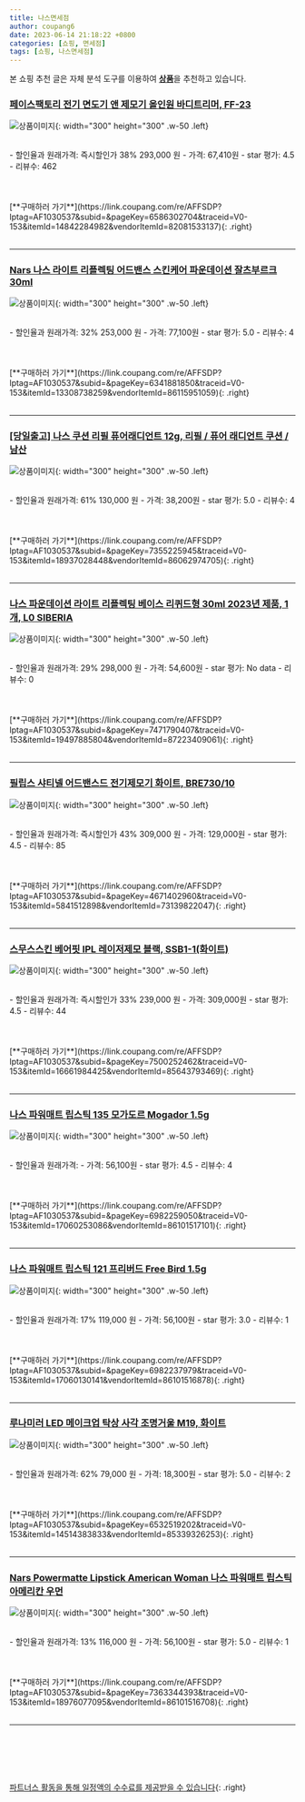 ```yaml
---
title: 나스면세점
author: coupang6
date: 2023-06-14 21:18:22 +0800
categories: [쇼핑, 면세점]
tags: [쇼핑, 나스면세점]
---
```


본 쇼핑 추천 글은 자체 분석 도구를 이용하여 [**상품**](https://link.coupang.com/a/bao1ui)을 추천하고 있습니다.

### [페이스팩토리 전기 면도기 앤 제모기 올인원 바디트리머, FF-23](https://link.coupang.com/re/AFFSDP?lptag=AF1030537&subid=&pageKey=6586302704&traceid=V0-153&itemId=14842284982&vendorItemId=82081533137)

![상품이미지](https://thumbnail9.coupangcdn.com/thumbnails/remote/230x230ex/image/retail/images/2505645011965861-532ebc7c-942e-4404-b310-fb94489d924e.jpg){: width="300" height="300" .w-50 .left}


<br>
- 할인율과 원래가격: 즉시할인가 38%  293,000   원
- 가격: 67,410원
- star 평가: 4.5
- 리뷰수: 462
<br>
<br>
<br>
<br>
[**구매하러 가기**](https://link.coupang.com/re/AFFSDP?lptag=AF1030537&subid=&pageKey=6586302704&traceid=V0-153&itemId=14842284982&vendorItemId=82081533137){: .right}
<br>
<br>

---

### [Nars 나스 라이트 리플렉팅 어드밴스 스킨케어 파운데이션 잘츠부르크 30ml](https://link.coupang.com/re/AFFSDP?lptag=AF1030537&subid=&pageKey=6341881850&traceid=V0-153&itemId=13308738259&vendorItemId=86115951059)

![상품이미지](https://thumbnail6.coupangcdn.com/thumbnails/remote/230x230ex/image/vendor_inventory/f772/b5b87cefff8d7ba8160422752189912dc98ec26a3a4cc5d9f20548c806d8.jpg){: width="300" height="300" .w-50 .left}


<br>
- 할인율과 원래가격: 32%  253,000   원
- 가격: 77,100원
- star 평가: 5.0
- 리뷰수: 4
<br>
<br>
<br>
<br>
[**구매하러 가기**](https://link.coupang.com/re/AFFSDP?lptag=AF1030537&subid=&pageKey=6341881850&traceid=V0-153&itemId=13308738259&vendorItemId=86115951059){: .right}
<br>
<br>

---

### [[당일출고] 나스 쿠션 리필 퓨어래디언트 12g, 리필 / 퓨어 래디언트 쿠션 / 남산](https://link.coupang.com/re/AFFSDP?lptag=AF1030537&subid=&pageKey=7355225945&traceid=V0-153&itemId=18937028448&vendorItemId=86062974705)

![상품이미지](https://thumbnail10.coupangcdn.com/thumbnails/remote/230x230ex/image/vendor_inventory/9e09/e2ffe44a2068a691814969f7a60e12e8baced83d370436a4cc856caef327.jpg){: width="300" height="300" .w-50 .left}


<br>
- 할인율과 원래가격: 61%  130,000   원
- 가격: 38,200원
- star 평가: 5.0
- 리뷰수: 4
<br>
<br>
<br>
<br>
[**구매하러 가기**](https://link.coupang.com/re/AFFSDP?lptag=AF1030537&subid=&pageKey=7355225945&traceid=V0-153&itemId=18937028448&vendorItemId=86062974705){: .right}
<br>
<br>

---

### [나스 파운데이션 라이트 리플렉팅 베이스 리퀴드형 30ml 2023년 제품, 1개, L0 SIBERIA](https://link.coupang.com/re/AFFSDP?lptag=AF1030537&subid=&pageKey=7471790407&traceid=V0-153&itemId=19497885804&vendorItemId=87223409061)

![상품이미지](https://thumbnail6.coupangcdn.com/thumbnails/remote/230x230ex/image/vendor_inventory/f5a9/e776d8647f7479f238d1811279a7c0c6ebf95006f60d3f8e53b35fa159f3.jpg){: width="300" height="300" .w-50 .left}


<br>
- 할인율과 원래가격: 29%  298,000   원
- 가격: 54,600원
- star 평가: No data
- 리뷰수: 0
<br>
<br>
<br>
<br>
[**구매하러 가기**](https://link.coupang.com/re/AFFSDP?lptag=AF1030537&subid=&pageKey=7471790407&traceid=V0-153&itemId=19497885804&vendorItemId=87223409061){: .right}
<br>
<br>

---

### [필립스 샤티넬 어드밴스드 전기제모기 화이트, BRE730/10](https://link.coupang.com/re/AFFSDP?lptag=AF1030537&subid=&pageKey=4671402960&traceid=V0-153&itemId=5841512898&vendorItemId=73139822047)

![상품이미지](https://thumbnail6.coupangcdn.com/thumbnails/remote/230x230ex/image/retail/images/237599832822280-7c68a805-82ff-4dd6-9e30-b7b250aa5bf5.jpg){: width="300" height="300" .w-50 .left}


<br>
- 할인율과 원래가격: 즉시할인가 43%  309,000   원
- 가격: 129,000원
- star 평가: 4.5
- 리뷰수: 85
<br>
<br>
<br>
<br>
[**구매하러 가기**](https://link.coupang.com/re/AFFSDP?lptag=AF1030537&subid=&pageKey=4671402960&traceid=V0-153&itemId=5841512898&vendorItemId=73139822047){: .right}
<br>
<br>

---

### [스무스스킨 베어핏 IPL 레이저제모 블랙, SSB1-1(화이트)](https://link.coupang.com/re/AFFSDP?lptag=AF1030537&subid=&pageKey=7500252462&traceid=V0-153&itemId=16661984425&vendorItemId=85643793469)

![상품이미지](https://thumbnail8.coupangcdn.com/thumbnails/remote/230x230ex/image/vendor_inventory/4abe/c1ea559f6a07fd63f1c42f044c433dbf9659febf439e42be43fed1720318.jpg){: width="300" height="300" .w-50 .left}


<br>
- 할인율과 원래가격: 즉시할인가 33%  239,000   원
- 가격: 309,000원
- star 평가: 4.5
- 리뷰수: 44
<br>
<br>
<br>
<br>
[**구매하러 가기**](https://link.coupang.com/re/AFFSDP?lptag=AF1030537&subid=&pageKey=7500252462&traceid=V0-153&itemId=16661984425&vendorItemId=85643793469){: .right}
<br>
<br>

---

### [나스 파워매트 립스틱 135 모가도르 Mogador 1.5g](https://link.coupang.com/re/AFFSDP?lptag=AF1030537&subid=&pageKey=6982259050&traceid=V0-153&itemId=17060253086&vendorItemId=86101517101)

![상품이미지](https://thumbnail8.coupangcdn.com/thumbnails/remote/230x230ex/image/vendor_inventory/a76c/0c885a9d7f86b1ca2f5e0a92cf94cb1b6ed709d40620bc4ef8fa8d8e46b6.jpg){: width="300" height="300" .w-50 .left}


<br>
- 할인율과 원래가격: 
- 가격: 56,100원
- star 평가: 4.5
- 리뷰수: 4
<br>
<br>
<br>
<br>
[**구매하러 가기**](https://link.coupang.com/re/AFFSDP?lptag=AF1030537&subid=&pageKey=6982259050&traceid=V0-153&itemId=17060253086&vendorItemId=86101517101){: .right}
<br>
<br>

---

### [나스 파워매트 립스틱 121 프리버드 Free Bird 1.5g](https://link.coupang.com/re/AFFSDP?lptag=AF1030537&subid=&pageKey=6982237979&traceid=V0-153&itemId=17060130141&vendorItemId=86101516878)

![상품이미지](https://thumbnail9.coupangcdn.com/thumbnails/remote/230x230ex/image/vendor_inventory/a77a/b2202a3358440ac3497766d2272e3dfe1c82dbd941bd2afc7a4279d3379e.jpg){: width="300" height="300" .w-50 .left}


<br>
- 할인율과 원래가격: 17%  119,000   원
- 가격: 56,100원
- star 평가: 3.0
- 리뷰수: 1
<br>
<br>
<br>
<br>
[**구매하러 가기**](https://link.coupang.com/re/AFFSDP?lptag=AF1030537&subid=&pageKey=6982237979&traceid=V0-153&itemId=17060130141&vendorItemId=86101516878){: .right}
<br>
<br>

---

### [루나미러 LED 메이크업 탁상 사각 조명거울 M19, 화이트](https://link.coupang.com/re/AFFSDP?lptag=AF1030537&subid=&pageKey=6532519202&traceid=V0-153&itemId=14514383833&vendorItemId=85339326253)

![상품이미지](https://thumbnail8.coupangcdn.com/thumbnails/remote/230x230ex/image/vendor_inventory/8848/780e442744855f0c6fa7fde8a6e3110fb2a2d177c7b9885c8fff88c88474.jpg){: width="300" height="300" .w-50 .left}


<br>
- 할인율과 원래가격: 62%  79,000   원
- 가격: 18,300원
- star 평가: 5.0
- 리뷰수: 2
<br>
<br>
<br>
<br>
[**구매하러 가기**](https://link.coupang.com/re/AFFSDP?lptag=AF1030537&subid=&pageKey=6532519202&traceid=V0-153&itemId=14514383833&vendorItemId=85339326253){: .right}
<br>
<br>

---

### [Nars Powermatte Lipstick American Woman 나스 파워매트 립스틱 아메리칸 우먼](https://link.coupang.com/re/AFFSDP?lptag=AF1030537&subid=&pageKey=7363344393&traceid=V0-153&itemId=18976077095&vendorItemId=86101516708)

![상품이미지](https://thumbnail6.coupangcdn.com/thumbnails/remote/230x230ex/image/vendor_inventory/89dd/a7470274c216774c4d75d54326296790ba6f6a7423eb71a6e03acc68dfa0.jpg){: width="300" height="300" .w-50 .left}


<br>
- 할인율과 원래가격: 13%  116,000   원
- 가격: 56,100원
- star 평가: 5.0
- 리뷰수: 1
<br>
<br>
<br>
<br>
[**구매하러 가기**](https://link.coupang.com/re/AFFSDP?lptag=AF1030537&subid=&pageKey=7363344393&traceid=V0-153&itemId=18976077095&vendorItemId=86101516708){: .right}
<br>
<br>

---
<br><br><br><br><br> [파트너스 활동을 통해 일정액의 수수료를 제공받을 수 있습니다](https://link.coupang.com/a/bao1ui){: .right}